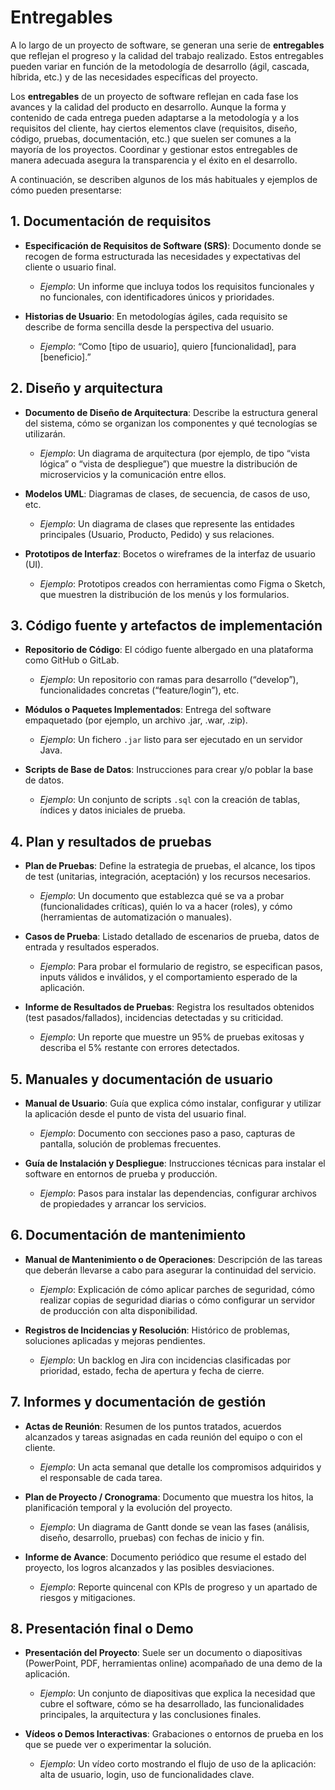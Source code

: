# Entregables

A lo largo de un proyecto de software, se generan una serie de **entregables** que reflejan el progreso y la calidad del trabajo realizado. Estos entregables pueden variar en función de la metodología de desarrollo (ágil, cascada, híbrida, etc.) y de las necesidades específicas del proyecto.

Los **entregables** de un proyecto de software reflejan en cada fase los avances y la calidad del producto en desarrollo. Aunque la forma y contenido de cada entrega pueden adaptarse a la metodología y a los requisitos del cliente, hay ciertos elementos clave (requisitos, diseño, código, pruebas, documentación, etc.) que suelen ser comunes a la mayoría de los proyectos. Coordinar y gestionar estos entregables de manera adecuada asegura la transparencia y el éxito en el desarrollo.

A continuación, se describen algunos de los más habituales y ejemplos de cómo pueden presentarse:


## 1. Documentación de requisitos

- **Especificación de Requisitos de Software (SRS)**: Documento donde se recogen de forma estructurada las necesidades y expectativas del cliente o usuario final.
    
    - _Ejemplo_: Un informe que incluya todos los requisitos funcionales y no funcionales, con identificadores únicos y prioridades.
- **Historias de Usuario**: En metodologías ágiles, cada requisito se describe de forma sencilla desde la perspectiva del usuario.
    
    - _Ejemplo_: “Como [tipo de usuario], quiero [funcionalidad], para [beneficio].”



## 2. Diseño y arquitectura

- **Documento de Diseño de Arquitectura**: Describe la estructura general del sistema, cómo se organizan los componentes y qué tecnologías se utilizarán.
    
    - _Ejemplo_: Un diagrama de arquitectura (por ejemplo, de tipo “vista lógica” o “vista de despliegue”) que muestre la distribución de microservicios y la comunicación entre ellos.
- **Modelos UML**: Diagramas de clases, de secuencia, de casos de uso, etc.
    
    - _Ejemplo_: Un diagrama de clases que represente las entidades principales (Usuario, Producto, Pedido) y sus relaciones.
- **Prototipos de Interfaz**: Bocetos o wireframes de la interfaz de usuario (UI).
    
    - _Ejemplo_: Prototipos creados con herramientas como Figma o Sketch, que muestren la distribución de los menús y los formularios.


## 3. Código fuente y artefactos de implementación

- **Repositorio de Código**: El código fuente albergado en una plataforma como GitHub o GitLab.
    
    - _Ejemplo_: Un repositorio con ramas para desarrollo (“develop”), funcionalidades concretas (“feature/login”), etc.
- **Módulos o Paquetes Implementados**: Entrega del software empaquetado (por ejemplo, un archivo .jar, .war, .zip).
    
    - _Ejemplo_: Un fichero `.jar` listo para ser ejecutado en un servidor Java.
- **Scripts de Base de Datos**: Instrucciones para crear y/o poblar la base de datos.
    
    - _Ejemplo_: Un conjunto de scripts `.sql` con la creación de tablas, índices y datos iniciales de prueba.


## 4. Plan y resultados de pruebas

- **Plan de Pruebas**: Define la estrategia de pruebas, el alcance, los tipos de test (unitarias, integración, aceptación) y los recursos necesarios.
    
    - _Ejemplo_: Un documento que establezca qué se va a probar (funcionalidades críticas), quién lo va a hacer (roles), y cómo (herramientas de automatización o manuales).
- **Casos de Prueba**: Listado detallado de escenarios de prueba, datos de entrada y resultados esperados.
    
    - _Ejemplo_: Para probar el formulario de registro, se especifican pasos, inputs válidos e inválidos, y el comportamiento esperado de la aplicación.
- **Informe de Resultados de Pruebas**: Registra los resultados obtenidos (test pasados/fallados), incidencias detectadas y su criticidad.
    
    - _Ejemplo_: Un reporte que muestre un 95% de pruebas exitosas y describa el 5% restante con errores detectados.


## 5. Manuales y documentación de usuario

- **Manual de Usuario**: Guía que explica cómo instalar, configurar y utilizar la aplicación desde el punto de vista del usuario final.
    
    - _Ejemplo_: Documento con secciones paso a paso, capturas de pantalla, solución de problemas frecuentes.
- **Guía de Instalación y Despliegue**: Instrucciones técnicas para instalar el software en entornos de prueba y producción.
    
    - _Ejemplo_: Pasos para instalar las dependencias, configurar archivos de propiedades y arrancar los servicios.


## 6. Documentación de mantenimiento

- **Manual de Mantenimiento o de Operaciones**: Descripción de las tareas que deberán llevarse a cabo para asegurar la continuidad del servicio.
    
    - _Ejemplo_: Explicación de cómo aplicar parches de seguridad, cómo realizar copias de seguridad diarias o cómo configurar un servidor de producción con alta disponibilidad.
- **Registros de Incidencias y Resolución**: Histórico de problemas, soluciones aplicadas y mejoras pendientes.
    
    - _Ejemplo_: Un backlog en Jira con incidencias clasificadas por prioridad, estado, fecha de apertura y fecha de cierre.


## 7. Informes y documentación de gestión

- **Actas de Reunión**: Resumen de los puntos tratados, acuerdos alcanzados y tareas asignadas en cada reunión del equipo o con el cliente.
    
    - _Ejemplo_: Un acta semanal que detalle los compromisos adquiridos y el responsable de cada tarea.
- **Plan de Proyecto / Cronograma**: Documento que muestra los hitos, la planificación temporal y la evolución del proyecto.
    
    - _Ejemplo_: Un diagrama de Gantt donde se vean las fases (análisis, diseño, desarrollo, pruebas) con fechas de inicio y fin.
- **Informe de Avance**: Documento periódico que resume el estado del proyecto, los logros alcanzados y las posibles desviaciones.
    
    - _Ejemplo_: Reporte quincenal con KPIs de progreso y un apartado de riesgos y mitigaciones.


## 8. Presentación final o Demo

- **Presentación del Proyecto**: Suele ser un documento o diapositivas (PowerPoint, PDF, herramientas online) acompañado de una demo de la aplicación.
    
    - _Ejemplo_: Un conjunto de diapositivas que explica la necesidad que cubre el software, cómo se ha desarrollado, las funcionalidades principales, la arquitectura y las conclusiones finales.
- **Vídeos o Demos Interactivas**: Grabaciones o entornos de prueba en los que se puede ver o experimentar la solución.
    
    - _Ejemplo_: Un vídeo corto mostrando el flujo de uso de la aplicación: alta de usuario, login, uso de funcionalidades clave.




